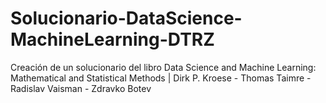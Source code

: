 # Solucionario-DataScience-MachineLearning-DTRZ
Creación de un solucionario del libro Data Science and Machine Learning: Mathematical and Statistical Methods | Dirk P. Kroese - Thomas Taimre - Radislav Vaisman - Zdravko Botev
